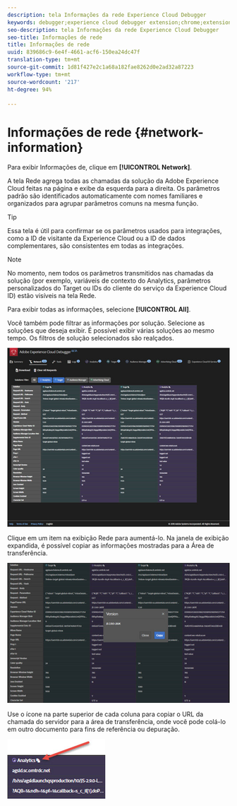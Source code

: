 ```yaml
---
description: tela Informações da rede Experience Cloud Debugger
keywords: debugger;experience cloud debugger extension;chrome;extension;network;information
seo-description: tela Informações da rede Experience Cloud Debugger
seo-title: Informações de rede
title: Informações de rede
uuid: 839686c9-6e4f-4661-acf6-150ea24dc47f
translation-type: tm+mt
source-git-commit: 1d81f427e2c1a68a182fae8262d0e2ad32a87223
workflow-type: tm+mt
source-wordcount: '217'
ht-degree: 94%

---
```



# Informações de rede {#network-information}

Para exibir Informações de, clique em **[!UICONTROL Network]**.

A tela Rede agrega todas as chamadas da solução da Adobe Experience Cloud feitas na página e exibe da esquerda para a direita. Os parâmetros padrão são identificados automaticamente com nomes familiares e organizados para agrupar parâmetros comuns na mesma função.

>[!TIP]
>
>Essa tela é útil para confirmar se os parâmetros usados para integrações, como a ID de visitante da Experience Cloud ou a ID de dados complementares, são consistentes em todas as integrações.

>[!NOTE]
>
>No momento, nem todos os parâmetros transmitidos nas chamadas da solução (por exemplo, variáveis de contexto do Analytics, parâmetros personalizados do Target ou IDs do cliente do serviço da Experience Cloud ID) estão visíveis na tela Rede.

Para exibir todas as informações, selecione **[!UICONTROL All]**.

Você também pode filtrar as informações por solução. Selecione as soluções que deseja exibir. É possível exibir várias soluções ao mesmo tempo. Os filtros de solução selecionados são realçados.

![](assets/network.jpg)

Clique em um item na exibição Rede para aumentá-lo. Na janela de exibição expandida, é possível copiar as informações mostradas para a Área de transferência.

![](assets/network-jsversion.jpg)

Use o ícone na parte superior de cada coluna para copiar o URL da chamada do servidor para a área de transferência, onde você pode colá-lo em outro documento para fins de referência ou depuração.

![](assets/copy.jpg)

